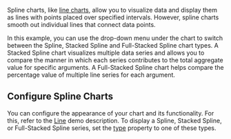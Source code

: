 Spline charts, like [line charts](/Demos/WidgetsGallery/Demo/Charts/Line/), allow you to visualize data and display them as lines with points placed over specified intervals. However, spline charts smooth out individual lines that connect data points. 

In this example, you can use the drop-down menu under the chart to switch between the Spline, Stacked Spline and Full-Stacked Spline chart types. A Stacked Spline chart visualizes multiple data series and allows you to compare the manner in which each series contributes to the total aggregate value for specific arguments. A Full-Stacked Spline chart helps compare the percentage value of multiple line series for each argument.

## Configure Spline Charts

You can configure the appearance of your chart and its functionality. For this, refer to the [Line](/Demos/WidgetsGallery/Demo/Charts/Line/) demo description. To display a Spline, Stacked Spline, or Full-Stacked Spline series, set the [type](/Documentation/ApiReference/UI_Components/dxChart/Configuration/#type) property to one of these types. 